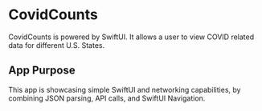 # CovidCounts
CovidCounts is powered by SwiftUI. It allows a user to view COVID related data for different U.S. States.

## App Purpose
This app is showcasing simple SwiftUI and networking capabilities, by combining JSON parsing, API calls, and SwiftUI Navigation.

